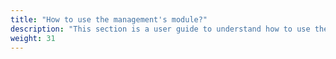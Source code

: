 ```yaml
---
title: "How to use the management's module?"
description: "This section is a user guide to understand how to use the Administration module"
weight: 31
---
```

